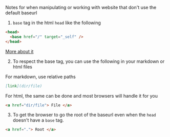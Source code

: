 Notes for when manipulating or working with website that don't use the default baseurl

1. `base` tag in the html `head` like the following

```html
<head>
  <base href="/" target="_self" />
</head>
```

[More about it](https://developer.mozilla.org/en-US/docs/Web/HTML/Element/base)

2. To respect the base tag, you can use the following in your markdown or html files

For markdown, use relative paths

```markdown
[link](dir/file)
```

For html, the same can be done and most browsers will handle it for you

```html
<a href="dir/file"> File </a>
```

3. To get the browser to go the root of the baseurl even when the `head` doesn't have a
   `base` tag.

```html
<a href="."> Root </a>
```
